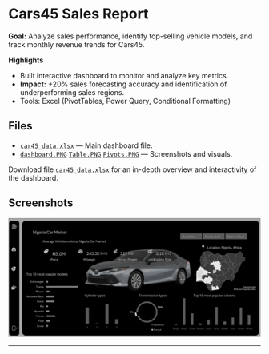 # Cars45 Sales Report

**Goal:** Analyze sales performance, identify top-selling vehicle models, and track monthly revenue trends for Cars45.

**Highlights**
- Built interactive dashboard to monitor and analyze key metrics.
- **Impact:** +20% sales forecasting accuracy and identification of underperforming sales regions.
- Tools: Excel (PivotTables, Power Query, Conditional Formatting)

## Files
- [`car45_data.xlsx`](/Excel/Cars45-Sales-Report/car45_data.xlsx) — Main dashboard file.
- [`dashboard.PNG`](/Excel/Cars45-Sales-Report/dashboard.PNG) [`Table.PNG`](/Excel/Cars45-Sales-Report/Table.PNG)  [`Pivots.PNG`](/Excel/Cars45-Sales-Report/Pivots.PNG) — Screenshots and visuals.

Download file [`car45_data.xlsx`](/Excel/Cars45-Sales-Report/car45_data.xlsx) for an in-depth overview and interactivity of the dashboard.
## Screenshots
![Dashboard Overview](dashboard.PNG)

---
